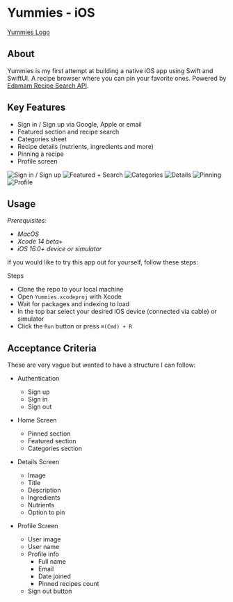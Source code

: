 # Yummies - iOS

[Yummies Logo](https://imgur.com/a/qoAHuUF)

## About

Yummies is my first attempt at building a native iOS app using Swift and SwiftUI. A recipe browser where you can pin your favorite ones. Powered by [Edamam Recipe Search API](https://developer.edamam.com/edamam-docs-recipe-api).

## Key Features
 - Sign in / Sign up via Google, Apple or email
 - Featured section and recipe search
 - Categories sheet
 - Recipe details (nutrients, ingredients and more)
 - Pinning a recipe
 - Profile screen

![Sign in / Sign up](https://media.giphy.com/media/Ig1aTddmQbkAJuWUyJ/giphy.gif) ![Featured + Search](https://media.giphy.com/media/En3Aa7HC6IDtoTTyvY/giphy.gif) ![Categories](https://media.giphy.com/media/OLSEewYaHbpQUhi20O/giphy.gif) ![Details](https://media.giphy.com/media/WvmbOV9NK1Dx055qNH/giphy.gif) ![Pinning](https://media.giphy.com/media/uqJjpKWM6NNyavmL9y/giphy.gif) ![Profile](https://media.giphy.com/media/TIqe9Go8PgIsVssAwh/giphy.gif)

## Usage
_Prerequisites:_
 - _MacOS_
 - _Xcode 14 beta+_
 - _iOS 16.0+ device or simulator_
 
If you would like to try this app out for yourself, follow these steps:

Steps
 - Clone the repo to your local machine
 - Open `Yummies.xcodeproj` with Xcode
 - Wait for packages and indexing to load
 - In the top bar select your desired iOS device (connected via cable) or simulator
 - Click the `Run` button or press `⌘(Cmd) + R`

## Acceptance Criteria
These are very vague but wanted to have a structure I can follow:

- Authentication
    - Sign up
    - Sign in
    - Sign out
 
- Home Screen
    - Pinned section
    - Featured section
    - Categories section

- Details Screen
    - Image 
    - Title
    - Description
    - Ingredients
    - Nutrients
    - Option to pin
 
- Profile Screen
    - User image
    - User name
    - Profile info
        - Full name
        - Email
        - Date joined
        - Pinned recipes count
    - Sign out button

